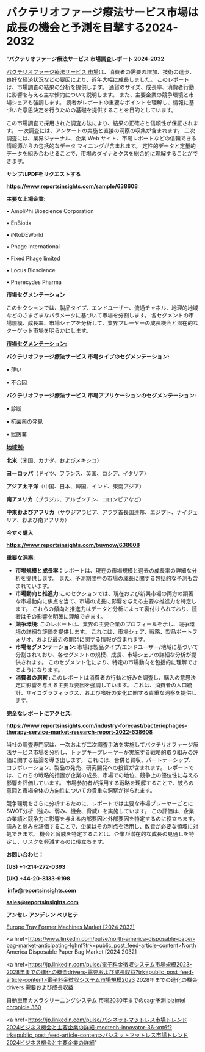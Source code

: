 # バクテリオファージ療法サービス市場は成長の機会と予測を目撃する2024-2032

"<strong>バクテリオファージ療法サービス 市場調査レポート 2024-2032</strong>

<a href=https://www.reportsinsights.com/sample/638608>バクテリオファージ療法サービス 市場</a>は、消費者の需要の増加、技術の進歩、良好な経済状況などの要因により、近年大幅に成長しました。 このレポートは、市場調査の結果の分析を提供します。 通貨のサイズ、成長率、消費者行動に影響を与える主な傾向について説明します。 また、主要企業の競争環境と市場シェアも強調します。 読者がレポートの重要なポイントを理解し、情報に基づいた意思決定を行うための基礎を提供することを目的としています。

この市場調査で採用された調査方法により、結果の正確さと信頼性が保証されます。 一次調査には、アンケートの実施と直接の洞察の収集が含まれます。 二次調査には、業界ジャーナル、企業 Web サイト、市場レポートなどの信頼できる情報源からの包括的なデータ マイニングが含まれます。 定性的データと定量的データを組み合わせることで、市場のダイナミクスを総合的に理解することができます。

<strong><b>サンプルPDFをリクエストする</b></strong>

<a href=https://www.reportsinsights.com/sample/638608><strong><u>https://www.reportsinsights.com/sample/638608</u></strong></a>

<strong>主要な上場企業:</strong>

• AmpliPhi Bioscience Corporation

• EnBiotix

• iNtoDEWorld

• Phage International

• Fixed Phage limited

• Locus Bioscience

• Pherecydes Pharma

<strong>市場セグメンテーション</strong>

このセクションでは、製品タイプ、エンドユーザー、流通チャネル、地理的地域などのさまざまなパラメータに基づいて市場を分割します。 各セグメントの市場規模、成長率、市場シェアを分析して、業界プレーヤーの成長機会と潜在的なターゲット市場を明らかにします。

<strong><u>市場セグメンテーション</u></strong><strong><u>:</u></strong>

<strong>バクテリオファージ療法サービス 市場タイプのセグメンテーション:</strong>

• 薄い

• 不合因

<strong>バクテリオファージ療法サービス 市場アプリケーションのセグメンテーション:</strong>

• 診断

• 抗菌薬の発見

• 獣医薬

<strong><u>地域別</u></strong><strong><u>:</u></strong>

<strong>北米</strong>（米国、カナダ、およびメキシコ）

<strong>ヨーロッパ</strong>（ドイツ、フランス、英国、ロシア、イタリア）

<strong>アジア太平洋</strong>（中国、日本、韓国、インド、東南アジア）

<strong>南アメリカ</strong>（ブラジル、アルゼンチン、コロンビアなど）

<strong>中東およびアフリカ</strong>（サウジアラビア、アラブ首長国連邦、エジプト、ナイジェリア、および南アフリカ）

<strong>今すぐ購入</strong>

<a href=https://www.reportsinsights.com/buynow/638608><strong><u>https://www.reportsinsights.com/buynow/638608</u></strong></a>

<strong>重要な洞察:</strong>
<ul>
  <li><strong>市場規模と成長率：</strong>レポートは、現在の市場規模と過去の成長率の詳細な分析を提供します。 また、予測期間中の市場の成長に関する包括的な予測も含まれています。</li>
  <li><strong>市場動向と推進力:</strong>このセクションでは、現在および新興市場の両方の顕著な市場動向に焦点を当て、市場の成長に影響を与える主要な推進力を特定します。 これらの傾向と推進力はデータと分析によって裏付けられており、読者はその影響を明確に理解できます。</li>
  <li><strong>競争環境</strong>: このレポートは、業界の主要企業のプロフィールを示し、競争環境の詳細な評価を提供します。 これには、市場シェア、戦略、製品ポートフォリオ、および最近の開発に関する情報が含まれます。</li>
  <li><strong>市場セグメンテーション: </strong>市場は製品タイプ/エンドユーザー/地域に基づいて分割されており、各セグメントの規模、成長、市場シェアの詳細な分析が提供されます。 このセグメント化により、特定の市場動向を包括的に理解できるようになります。</li>
  <li><strong>消費者の洞察 : </strong>このレポートは消費者の行動と好みを調査し、購入の意思決定に影響を与える主要な要因を強調しています。 これは、消費者の人口統計、サイコグラフィックス、および嗜好の変化に関する貴重な洞察を提供します。</li>
</ul>
<strong>完全なレポートにアクセス:</strong>

<a href=https://www.reportsinsights.com/industry-forecast/bacteriophages-therapy-service-market-research-report-2022-638608><strong><u><b>https://www.reportsinsights.com/industry-forecast/bacteriophages-therapy-service-market-research-report-2022-638608</b></u></strong></a>

当社の調査専門家は、一次および二次調査手法を実施してバクテリオファージ療法サービス市場を分析し、トップキープレーヤーが実施する戦略的取り組みの評価に関する結論を導き出します。 これには、合併と買収、パートナーシップ、コラボレーション、製品の発売、研究開発への投資が含まれます。 レポートでは、これらの戦略的措置が企業の成長、市場での地位、競争上の優位性に与える影響を評価しています。 市場参加者が採用する戦略を理解することで、彼らの意図と市場全体の方向性についての貴重な洞察が得られます。

競争環境をさらに分析するために、レポートでは主要な市場プレーヤーごとにSWOT分析（強み、弱み、機会、脅威）を実施しています。 この評価は、企業の業績と競争力に影響を与える内部要因と外部要因を特定するのに役立ちます。 強みと弱みを評価することで、企業はその利点を活用し、改善が必要な領域に対処できます。 機会と脅威を特定することは、企業が潜在的な成長の見通しを特定し、リスクを軽減するのに役立ちます。

<strong>お問い合わせ：</strong>

<strong>(US) +1-214-272-0393</strong>

<strong>(UK) +44-20-8133-9198</strong>

<strong> </strong><a href=info@reportsinsights.com><strong><u>info@reportsinsights.com</u></strong></a>

<a href=sales@reportsinsights.com><strong><u>sales@reportsinsights.com</u></strong></a>

<strong>アンセレ アンデレン ベリヒテ</strong>

<a href=https://www.linkedin.com/pulse/europe-tray-former-machines-market-in-depth-sb5bf/>Europe Tray Former Machines Market [2024 2032]</a>

<a href=https://www.linkedin.com/pulse/north-america-disposable-paper-bag-market-anticipating-lghnf?trk=public_post_feed-article-content>North America Disposable Paper Bag Market [2024 2032]</a>

<a href=https://jp.linkedin.com/pulse/電子料金徴収システム市場規模2023-2028年までの進化の機会drivers-需要および成長収益?trk=public_post_feed-article-content>電子料金徴収システム市場規模2023 2028年までの進化の機会drivers 需要および成長収益</a>

<a href=https://www.linkedin.com/pulse/自動車用カメラクリーニングシステム-市場2030年までのcagr予測-bizintel-chronicle-360/>自動車用カメラクリーニングシステム 市場2030年までのcagr予測 bizintel chronicle 360</a>

<a href=https://jp.linkedin.com/pulse/バシネットマットレス市場トレンド2024ビジネス機会と主要企業の詳細-medtech-innovator-36-xnt6f?trk=public_post_feed-article-content>バシネットマットレス市場トレンド2024ビジネス機会と主要企業の詳細</a>"
